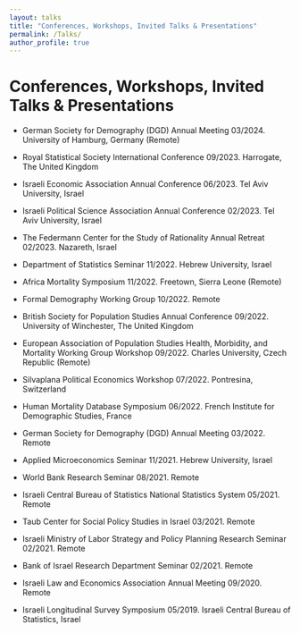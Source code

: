 ```yaml
---
layout: talks
title: "Conferences, Workshops, Invited Talks & Presentations"
permalink: /Talks/
author_profile: true
---
```


# Conferences, Workshops, Invited Talks & Presentations


-   German Society for Demography (DGD) Annual Meeting 03/2024. University of Hamburg, Germany (Remote)

-   Royal Statistical Society International Conference 09/2023. Harrogate, The United Kingdom

-   Israeli Economic Association Annual Conference 06/2023. Tel Aviv University, Israel

-   Israeli Political Science Association Annual Conference 02/2023. Tel Aviv University, Israel

-   The Federmann Center for the Study of Rationality Annual Retreat 02/2023. Nazareth, Israel

-   Department of Statistics Seminar 11/2022. Hebrew University, Israel

-   Africa Mortality Symposium 11/2022. Freetown, Sierra Leone (Remote)

-   Formal Demography Working Group 10/2022. Remote

-   British Society for Population Studies Annual Conference 09/2022. University of Winchester, The United Kingdom

-   European Association of Population Studies Health, Morbidity, and Mortality Working Group Workshop 09/2022. Charles University, Czech Republic (Remote)

-   Silvaplana Political Economics Workshop 07/2022. Pontresina, Switzerland

-   Human Mortality Database Symposium 06/2022. French Institute for Demographic Studies, France

-   German Society for Demography (DGD) Annual Meeting 03/2022. Remote

-   Applied Microeconomics Seminar 11/2021. Hebrew University, Israel

-   World Bank Research Seminar 08/2021. Remote

-   Israeli Central Bureau of Statistics National Statistics System 05/2021. Remote

-   Taub Center for Social Policy Studies in Israel 03/2021. Remote

-   Israeli Ministry of Labor Strategy and Policy Planning Research Seminar 02/2021. Remote

-   Bank of Israel Research Department Seminar 02/2021. Remote

-   Israeli Law and Economics Association Annual Meeting 09/2020. Remote

-   Israeli Longitudinal Survey Symposium 05/2019. Israeli Central Bureau of Statistics, Israel
